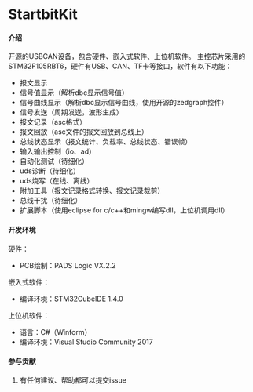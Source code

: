 # StartbitKit

#### 介绍
开源的USBCAN设备，包含硬件、嵌入式软件、上位机软件。
主控芯片采用的STM32F105RBT6，硬件有USB、CAN、TF卡等接口，软件有以下功能：
- 报文显示
- 信号值显示（解析dbc显示信号值）
- 信号曲线显示（解析dbc显示信号曲线，使用开源的zedgraph控件）
- 信号发送（周期发送，波形生成）
- 报文记录（asc格式）
- 报文回放（asc文件的报文回放到总线上）
- 总线状态显示（报文统计、负载率、总线状态、错误帧）
- 输入输出控制（io、ad）
- 自动化测试（待细化）
- uds诊断（待细化）
- uds烧写（在线、离线）
- 附加工具（报文记录格式转换、报文记录裁剪）
- 总线干扰（待细化）
- 扩展脚本（使用eclipse for c/c++和mingw编写dll，上位机调用dll）

#### 开发环境
硬件：
- PCB绘制：PADS Logic VX.2.2

嵌入式软件：
- 编译环境：STM32CubeIDE 1.4.0
    
上位机软件：

- 语言：C#（Winform）
- 编译环境：Visual Studio Community 2017

#### 参与贡献

1.  有任何建议、帮助都可以提交issue

